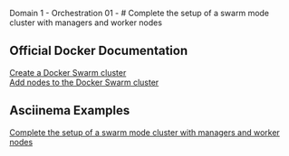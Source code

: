 Domain 1 - Orchestration
01 - # Complete the setup of a swarm mode cluster with managers and worker nodes

## Official Docker Documentation
[Create a Docker Swarm cluster](https://docs.docker.com/engine/swarm/swarm-tutorial/create-swarm/)  
[Add nodes to the Docker Swarm cluster](https://docs.docker.com/engine/swarm/swarm-tutorial/add-nodes/)

## Asciinema Examples
[Complete the setup of a swarm mode cluster with managers and worker nodes](https://asciinema.org/a/sxZFWFSL2B70Uzb6jyAmy9tKF)
